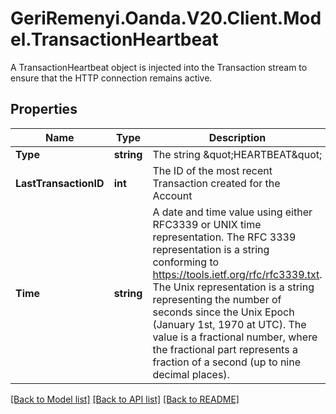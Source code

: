 # GeriRemenyi.Oanda.V20.Client.Model.TransactionHeartbeat
A TransactionHeartbeat object is injected into the Transaction stream to ensure that the HTTP connection remains active.
## Properties

Name | Type | Description | Notes
------------ | ------------- | ------------- | -------------
**Type** | **string** | The string \&quot;HEARTBEAT\&quot; | [optional] 
**LastTransactionID** | **int** | The ID of the most recent Transaction created for the Account | [optional] 
**Time** | **string** | A date and time value using either RFC3339 or UNIX time representation. The RFC 3339 representation is a string conforming to https://tools.ietf.org/rfc/rfc3339.txt. The Unix representation is a string representing the number of seconds since the Unix Epoch (January 1st, 1970 at UTC). The value is a fractional number, where the fractional part represents a fraction of a second (up to nine decimal places). | [optional] 

[[Back to Model list]](../README.md#documentation-for-models) [[Back to API list]](../README.md#documentation-for-api-endpoints) [[Back to README]](../README.md)

